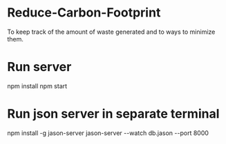 # Reduce-Carbon-Footprint
To keep track of the amount of waste generated and to ways to minimize them. 
# Run server
npm install
npm start
# Run json server in separate terminal
npm install -g jason-server
jason-server --watch db.jason --port 8000
